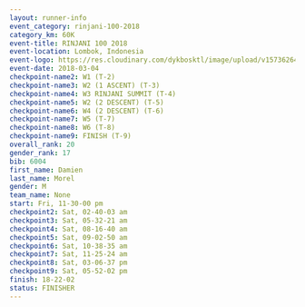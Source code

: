 ```yaml
---
layout: runner-info 
event_category: rinjani-100-2018 
category_km: 60K 
event-title: RINJANI 100 2018 
event-location: Lombok, Indonesia 
event-logo: https://res.cloudinary.com/dykbosktl/image/upload/v1573626435/Logo/Rinjani_eoufbh.png 
event-date: 2018-03-04 
checkpoint-name2: W1 (T-2) 
checkpoint-name3: W2 (1 ASCENT) (T-3) 
checkpoint-name4: W3 RINJANI SUMMIT (T-4) 
checkpoint-name5: W2 (2 DESCENT) (T-5) 
checkpoint-name6: W4 (2 DESCENT) (T-6) 
checkpoint-name7: W5 (T-7) 
checkpoint-name8: W6 (T-8) 
checkpoint-name9: FINISH (T-9) 
overall_rank: 20
gender_rank: 17
bib: 6004
first_name: Damien
last_name: Morel
gender: M
team_name: None
start: Fri, 11-30-00 pm
checkpoint2: Sat, 02-40-03 am
checkpoint3: Sat, 05-32-21 am
checkpoint4: Sat, 08-16-40 am
checkpoint5: Sat, 09-02-50 am
checkpoint6: Sat, 10-38-35 am
checkpoint7: Sat, 11-25-24 am
checkpoint8: Sat, 03-06-37 pm
checkpoint9: Sat, 05-52-02 pm
finish: 18-22-02
status: FINISHER
---
```

